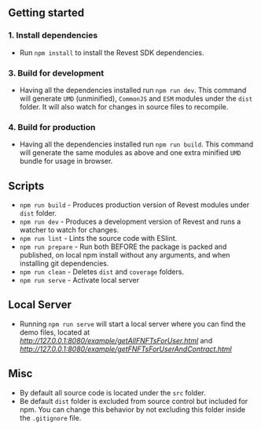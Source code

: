 ## Getting started

### 1. Install dependencies

- Run `npm install` to install the Revest SDK dependencies.

### 3. Build for development

- Having all the dependencies installed run `npm run dev`. This command will generate `UMD` (unminified), `CommonJS` and `ESM` modules under the `dist` folder. It will also watch for changes in source files to recompile.

### 4. Build for production

- Having all the dependencies installed run `npm run build`. This command will generate the same modules as above and one extra minified `UMD` bundle for usage in browser.

## Scripts

- `npm run build` - Produces production version of Revest modules under `dist` folder.
- `npm run dev` - Produces a development version of Revest and runs a watcher to watch for changes.
- `npm run lint` - Lints the source code with ESlint.
- `npm run prepare` - Run both BEFORE the package is packed and published, on local npm install without any arguments, and when installing git dependencies.
- `npm run clean` - Deletes `dist` and `coverage` folders.
- `npm run serve` - Activate local server

## Local Server
- Running `npm run serve` will start a local server where you can find the demo files, located at *http://127.0.0.1:8080/example/getAllFNFTsForUser.html* and *http://127.0.0.1:8080/example/getFNFTsForUserAndContract.html*



## Misc

- By default all source code is located under the `src` folder.
- Be default `dist` folder is excluded from source control but included for npm. You can change this behavior by not excluding this folder inside the `.gitignore` file.

